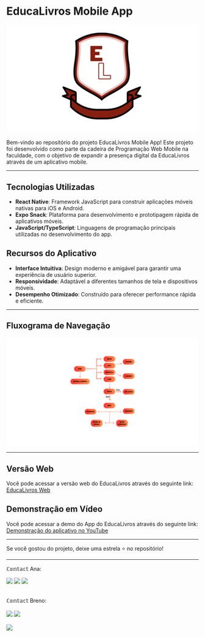 # EducaLivros Mobile App

<img src="https://github.com/ashtarts/project4-pwm/blob/main/app-escola/assets/LogoEL.png?raw=true" width="500" alt="EducaLivros Logo">

Bem-vindo ao repositório do projeto EducaLivros Mobile App! Este projeto foi desenvolvido como parte da cadeira de Programação Web Mobile na faculdade, com o objetivo de expandir a presença digital da EducaLivros através de um aplicativo mobile.


---


## Tecnologias Utilizadas

- **React Native**: Framework JavaScript para construir aplicações móveis nativas para iOS e Android.
- **Expo Snack**: Plataforma para desenvolvimento e prototipagem rápida de aplicativos móveis.
- **JavaScript/TypeScript**: Linguagens de programação principais utilizadas no desenvolvimento do app.

## Recursos do Aplicativo

- **Interface Intuitiva**: Design moderno e amigável para garantir uma experiência de usuário superior.
- **Responsividade**: Adaptável a diferentes tamanhos de tela e dispositivos móveis.
- **Desempenho Otimizado**: Construído para oferecer performance rápida e eficiente.

---

## Fluxograma de Navegação

<img src="https://github.com/ashtarts/project4-pwm/blob/main/app-escola/fluxograma%20de%20navega%C3%A7%C3%A3o/fluxograma%20pwm.png?raw=true" alt="Fluxograma de Navegação" width="800">

---


## Versão Web

Você pode acessar a versão web do EducaLivros através do seguinte link: [EducaLivros Web](https://project2-html-seven.vercel.app/)

## Demonstração em Vídeo

Você pode acessar a demo do App do EducaLivros através do seguinte link:  [Demonstração do aplicativo no YouTube](https://youtu.be/STXu6dJC38s)

---

Se você gostou do projeto, deixe uma estrela ⭐ no repositório!

---



ℂ𝕠𝕟𝕥𝕒𝕔𝕥 Ana:

<a href="https://www.instagram.com/ashtarts" target="blank"><img src="https://img.shields.io/badge/Instagram-E4405F?style=for-the-badge&logo=instagram&logoColor=white" target="blank"></a>
<a href="mailto:anavildb@gmail.com" target="blank"><img src="https://img.shields.io/badge/Gmail-D14836?style=for-the-badge&logo=gmail&logoColor=white" target="blank"></a>
<a href="https://www.linkedin.com/in/ana-lira-1103b7246/" target="blank"><img src="https://img.shields.io/badge/LinkedIn-0077B5?style=for-the-badge&logo=linkedin&logoColor=white" target="blank"></a>
<div>
  <br>
ℂ𝕠𝕟𝕥𝕒𝕔𝕥 Breno:
   <br>
   <br>
<a href="https://www.instagram.com/brenooliveirar" target="blank"><img src="https://img.shields.io/badge/Instagram-E4405F?style=for-the-badge&logo=instagram&logoColor=white" target="blank"></a>
<a href="mailto:breno.rodrigues.2705@gmail.com" target="blank"><img src="https://img.shields.io/badge/Gmail-D14836?style=for-the-badge&logo=gmail&logoColor=white" target="blank"></a>
<div>
 <br>
<img src="https://github.com/ashtarts/Programacao3/assets/101262493/f2013538-29ee-4ab8-9d0b-4780f9811503" width="50" />



